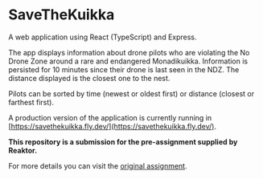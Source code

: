 # SaveTheKuikka

A web application using React (TypeScript) and Express.

The app displays information about drone pilots who are violating the No Drone Zone around a rare and endangered Monadikuikka. Information is persisted for 10 minutes since their drone is last seen in the NDZ. The distance displayed is the closest one to the nest.

Pilots can be sorted by time (newest or oldest first) or distance (closest or farthest first).

A production version of the application is currently running in [https://savethekuikka.fly.dev/](https://savethekuikka.fly.dev/). 

<b>This repository is a submission for the pre-assignment supplied by Reaktor.</b>

For more details you can visit the [original assignment](https://assignments.reaktor.com/birdnest/?_gl=1*wym3b3*_ga*MjQ3ODAzNjc5LjE2NzE0NTUzMTM.*_ga_DX023XT0SX*MTY3MjMyNDk4MC4zLjEuMTY3MjMyNjI3NS41Ni4wLjA.).
